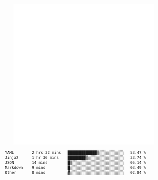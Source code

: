 <div align="center">
    <a href="https://konst.fish">
        <img src="https://raw.githubusercontent.com/konstfish/konstfish/master/fish.svg" alt="Logo" width="450"/>
    </a>
</div>

<!--START_SECTION:waka-->

```text
YAML        2 hrs 32 mins   █████████████▒░░░░░░░░░░░   53.47 %
Jinja2      1 hr 36 mins    ████████▒░░░░░░░░░░░░░░░░   33.74 %
JSON        14 mins         █▒░░░░░░░░░░░░░░░░░░░░░░░   05.14 %
Markdown    9 mins          █░░░░░░░░░░░░░░░░░░░░░░░░   03.49 %
Other       8 mins          ▓░░░░░░░░░░░░░░░░░░░░░░░░   02.84 %
```

<!--END_SECTION:waka-->
